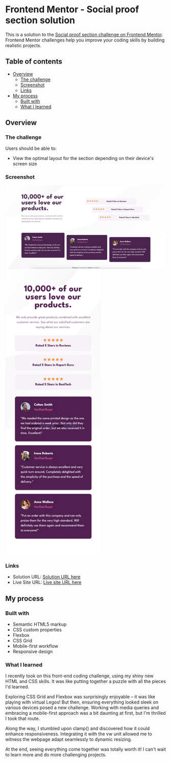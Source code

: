 # Frontend Mentor - Social proof section solution

This is a solution to the [Social proof section challenge on Frontend Mentor](https://www.frontendmentor.io/challenges/social-proof-section-6e0qTv_bA). Frontend Mentor challenges help you improve your coding skills by building realistic projects. 

## Table of contents

- [Overview](#overview)
  - [The challenge](#the-challenge)
  - [Screenshot](#screenshot)
  - [Links](#links)
- [My process](#my-process)
  - [Built with](#built-with)
  - [What I learned](#what-i-learned)

## Overview

### The challenge

Users should be able to:

- View the optimal layout for the section depending on their device's screen size

### Screenshot

![Screenshot Desktop](./screenshot-desktop.png)
<img src="./screenshot-mobile.png" alt="Screenshot Mobile" width="300">

### Links

- Solution URL: [Solution URL here](https://github.com/DorsaBeigifard/FEM-social-proof-section)
- Live Site URL: [Live site URL here](https://dorsabeigifard.github.io/FEM-social-proof-section/)

## My process

### Built with

- Semantic HTML5 markup
- CSS custom properties
- Flexbox
- CSS Grid
- Mobile-first workflow
- Responsive design

### What I learned
I recently took on this front-end coding challenge, using my shiny new HTML and CSS skills. It was like putting together a puzzle with all the pieces I'd learned. 

Exploring CSS Grid and Flexbox was surprisingly enjoyable – it was like playing with virtual Legos! But then, ensuring everything looked sleek on various devices posed a new challenge. Working with media queries and embracing a mobile-first approach was a bit daunting at first, but I'm thrilled I took that route.

Along the way, I stumbled upon clamp() and discovered how it could enhance responsiveness. Integrating it with the vw unit allowed me to witness the webpage adapt seamlessly to dynamic resizing.

At the end, seeing everything come together was totally worth it!
I can't wait to learn more and do more challenging projects.
